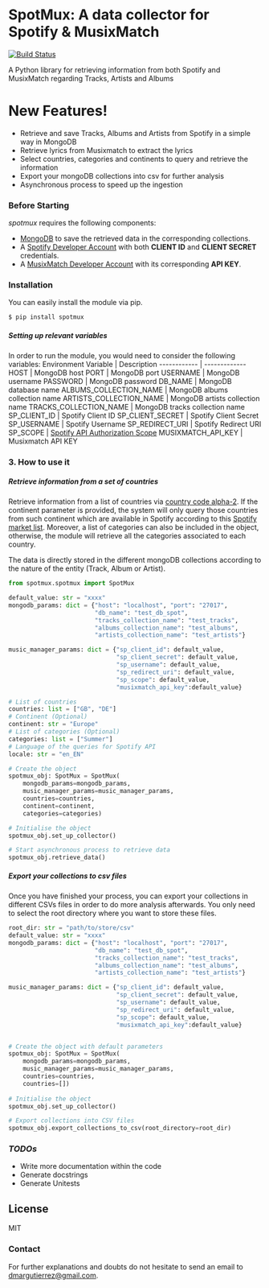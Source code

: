 # SpotMux: A data collector for Spotify & MusixMatch

[![Build Status](https://travis-ci.org/joemccann/dillinger.svg?branch=master)](https://travis-ci.org/joemccann/dillinger)

A Python library for retrieving information from both Spotify and MusixMatch regarding Tracks, Artists and Albums

# New Features!

  - Retrieve and save Tracks, Albums and Artists from Spotify in a simple way in MongoDB
  - Retrieve lyrics from Musixmatch to extract the lyrics
  - Select countries, categories and continents to query and retrieve the information
  - Export your mongoDB collections into csv for further analysis
  - Asynchronous process to speed up the ingestion

### Before Starting

*spotmux* requires the following components:
* [MongoDB](https://www.mongodb.com/) to save the retrieved data in the corresponding collections. 
* A [Spotify Developer Account](https://developer.spotify.com/) with both **CLIENT ID** and **CLIENT SECRET** credentials.
* A [MusixMatch Developer Account](https://developer.musixmatch.com/) with its corresponding **API KEY**.

### Installation

You can easily install the module via pip.

```sh
$ pip install spotmux
```

##### Setting up relevant variables
In order to run the module, you would need to consider the following variables:
Environment Variable | Description
------------ | -------------
HOST | MongoDB host
PORT | MongoDB port
USERNAME | MongoDB username
PASSWORD | MongoDB password
DB_NAME | MongoDB database name
ALBUMS_COLLECTION_NAME | MongoDB albums collection name
ARTISTS_COLLECTION_NAME | MongoDB artists collection name
TRACKS_COLLECTION_NAME | MongoDB tracks collection name
SP_CLIENT_ID | Spotify Client ID
SP_CLIENT_SECRET | Spotify Client Secret
SP_USERNAME | Spotify Username
SP_REDIRECT_URI | Spotify Redirect URI
SP_SCOPE | [Spotify API Authorization Scope](https://developer.spotify.com/documentation/general/guides/scopes/)
MUSIXMATCH_API_KEY | Musixmatch API KEY 

### 3. How to use it
##### Retrieve information from a set of countries

Retrieve information from a list of countries via [country code alpha-2](https://www.iban.com/country-codes). If the continent parameter is provided, the system will only query those countries from such continent which are available in Spotify according to this [Spotify market list](https://gist.github.com/wilsonpage/503092f6cd87f9152d5a523bb82ce730).
Moreover, a list of categories can also be included in the object, otherwise, the module will retrieve all the categories associated to each country.

The data is directly stored in the different mongoDB collections according to the nature of the entity (Track, Album or Artist).

```python
from spotmux.spotmux import SpotMux

default_value: str = "xxxx"
mongodb_params: dict = {"host": "localhost", "port": "27017",
                        "db_name": "test_db_spot",
                        "tracks_collection_name": "test_tracks",
                        "albums_collection_name": "test_albums",
                        "artists_collection_name": "test_artists"}

music_manager_params: dict = {"sp_client_id": default_value,
                              "sp_client_secret": default_value,
                              "sp_username": default_value,
                              "sp_redirect_uri": default_value,
                              "sp_scope": default_value,
                              "musixmatch_api_key":default_value}

# List of countries
countries: list = ["GB", "DE"]
# Continent (Optional)
continent: str = "Europe"
# List of categories (Optional)
categories: list = ["Summer"]
# Language of the queries for Spotify API
locale: str = "en_EN"

# Create the object
spotmux_obj: SpotMux = SpotMux(
    mongodb_params=mongodb_params,
    music_manager_params=music_manager_params,
    countries=countries,
    continent=continent,
    categories=categories)

# Initialise the object
spotmux_obj.set_up_collector()

# Start asynchronous process to retrieve data
spotmux_obj.retrieve_data()
```

##### Export your collections to csv files
Once you have finished your process, you can export your collections in different CSVs files in order to do more analysis afterwards. You only need to select the root directory where you want to store these files.

```python
root_dir: str = "path/to/store/csv"
default_value: str = "xxxx"
mongodb_params: dict = {"host": "localhost", "port": "27017",
                        "db_name": "test_db_spot",
                        "tracks_collection_name": "test_tracks",
                        "albums_collection_name": "test_albums",
                        "artists_collection_name": "test_artists"}

music_manager_params: dict = {"sp_client_id": default_value,
                              "sp_client_secret": default_value,
                              "sp_username": default_value,
                              "sp_redirect_uri": default_value,
                              "sp_scope": default_value,
                              "musixmatch_api_key":default_value}


# Create the object with default parameters
spotmux_obj: SpotMux = SpotMux(
    mongodb_params=mongodb_params,
    music_manager_params=music_manager_params,
    countries=countries,
    countries=[])
    
# Initialise the object
spotmux_obj.set_up_collector()

# Export collections into CSV files
spotmux_obj.export_collections_to_csv(root_directory=root_dir)
```

### *TODOs*

 - Write more documentation within the code
 - Generate docstrings
 - Generate Unitests

License
----

MIT

### Contact

For further explanations and doubts do not hesitate to send an email to dmargutierrez@gmail.com.